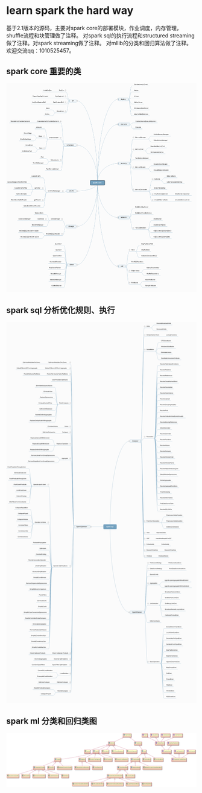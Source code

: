 # learn spark the hard way

基于2.1版本的源码，主要对spark core的部署模块，作业调度，内存管理，shuffle流程和块管理做了注释。
对spark sql的执行流程和structured streaming做了注释。对spark streaming做了注释。
对mllib的分类和回归算法做了注释。欢迎交流qq：1010525457。

## spark core 重要的类

![Alt text](/core/spark_core.png)


## spark sql 分析优化规则、执行

![Alt text](https://github.com/Atthemoment/spark/blob/master/sql/spark_sql.png)


## spark ml 分类和回归类图

![Alt text](https://github.com/Atthemoment/spark/blob/master/mllib/spark_ml.png)
